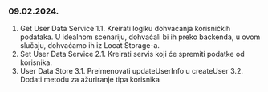 ### 09.02.2024. 

1. Get User Data Service
    1.1. Kreirati logiku dohvaćanja korisničkih podataka. U idealnom scenariju, dohvaćali bi ih preko backenda, u ovom slučaju, dohvaćamo ih iz Locat Storage-a.
2. Set User Data Service
    2.1. Kreirati servis koji će spremiti podatke od korisnika.
3. User Data Store
    3.1. Preimenovati updateUserInfo u createUser
    3.2. Dodati metodu za ažuriranje tipa korisnika